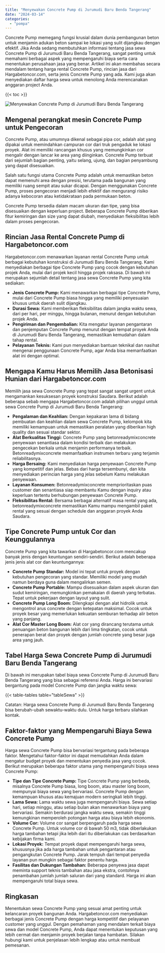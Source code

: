 ```yaml
---
title: "Menyewakan Concrete Pump di Jurumudi Baru Benda Tangerang"
date: "2024-03-14"
categories: 
  - "pompa"
---
```




Concrete Pump memegang fungsi krusial dalam dunia pembangunan beton untuk menjamin adukan beton sampai ke lokasi yang sulit dijangkau dengan efektif. Jika Anda sedang membutuhkan informasi tentang jasa sewa Concrete Pump di Jurumudi Baru Benda Tangerang, sangat penting untuk memahami berbagai aspek yang mempengaruhi biaya serta cara menentukan perusahaan jasa yang benar. Artikel ini akan membahas secara mendalam tentang harga rental Concrete Pump, rincian jasa dari Hargabetoncor.com, serta jenis Concrete Pump yang ada. Kami juga akan menyediakan daftar harga sewa untuk menolong Anda merencanakan anggaran project Anda.

{{< toc >}}

![Menyewakan Concrete Pump di Jurumudi Baru Benda Tangerang](https://hargareadymixid.github.io/pompa/concrete-pump%20(6).png)

## Mengenal perangkat mesin Concrete Pump untuk Pengecoran

Concrete Pump, atau umumnya dikenal sebagai pipa cor, adalah alat yang dipakai untuk memindahkan campuran cor dari truk pengaduk ke lokasi proyek. Alat ini memiliki rancangan khusus yang memungkinkan cor mengalir dengan lancar ke area yang diinginkan. Concrete Pump terbuat dari sejumlah bagian penting, yaitu selang, ujung, dan bagian penyambung yang dapat disesuaikan.

Salah satu fungsi utama Concrete Pump adalah untuk memastikan beton dapat memenuhi area dengan presisi, terutama pada bangunan yang memiliki ruang sempit atau sukar dicapai. Dengan menggunakan Concrete Pump, proses pengecoran menjadi lebih efektif dan mengurangi risiko adanya kebocoran atau ketidakrataan pada permukaan beton.

Concrete Pump tersedia dalam macam ukuran dan tipe, yang bisa disesuaikan dengan keperluan project. Beberapa Concrete Pump diberikan fitur kemiringan dan size yang dapat diubah, menyediakan fleksibilitas lebih dalam proses pengecoran.

## Rincian Jasa Rental Concrete Pump di Hargabetoncor.com

Hargabetoncor.com menawarkan layanan rental Concrete Pump untuk berbagai kebutuhan konstruksi di Jurumudi Baru Benda Tangerang. Kami menyediakan berbagai tipe Concrete Pump yang cocok dengan kebutuhan projek Anda, mulai dari projek kecil hingga projek raksasa. Di bawah ini merupakan sejumlah detail tentang jasa sewa Concrete Pump yang kita sediakan:

- **Jenis Concrete Pump:** Kami menawarkan berbagai tipe Concrete Pump, mulai dari Concrete Pump biasa hingga yang memiliki penyesuaian khusus untuk daerah sulit dijangkau.
- **Durasi Sewa:** Kami memberikan fleksibilitas dalam jangka waktu sewa, dari per hari, per minggu, hingga bulanan, menurut dengan kebutuhan projek Anda.
- **Pengiriman dan Pengembalian:** Kita mengatur layanan pengantaran dan penjemputan Concrete Pump menurut dengan tempat proyek Anda di Jurumudi Baru Benda Tangerang, memastikan kemudahan dalam tahap rental.
- **Pelayanan Teknis:** Kami pun menyediakan bantuan teknikal dan nasihat mengenai penggunaan Concrete Pump, agar Anda bisa memanfaatkan alat ini dengan optimal.

## Mengapa Kamu Harus Memilih Jasa Betonisasi Hunian dari Hargabetoncor.com

Memilih jasa sewa Concrete Pump yang tepat sangat sangat urgent untuk mengamankan kesuksesan proyek konstruksi Saudara. Berikut adalah beberapa sebab mengapa Hargabetoncor.com adalah pilihan unggul untuk sewa Concrete Pump di Jurumudi Baru Benda Tangerang:

- **Pengalaman dan Keahlian:** Dengan kepakaran lama di bidang pembuatan dan keahlian dalam sewa Concrete Pump, kelompok kita memiliki kemampuan untuk memastikan peralatan yang diberikan high quality dan sesuai standar sektor.
- **Alat Berkualitas Tinggi:** Concrete Pump yang betonreadymixconcrete penyewaan senantiasa dalam kondisi terbaik dan melakukan pengecekan berkala untuk menjamin performanya terbaik. Betonreadymixconcrete memanfaatkan instrumen terbaru yang terjamin reliabilitasnya.
- **Harga Bersaing:** Kami menyediakan harga penyewaan Concrete Pump yang kompetitif dan jelas. Bebas dari harga tersembunyi, dan kita menyediakan perincian harga yang jelas sebelum Kamu melakukan penyewaan.
- **Layanan Konsumen:** Betonreadymixconcrete memprioritaskan puas customer dan senantiasa siap membantu Kamu dengan inquiry atau keperluan tertentu berhubungan penyewaan Concrete Pump.
- **Fleksibilitas Rental:** Bersama berbagai alternatif masa rental yang ada, betonreadymixconcrete memastikan Kamu mampu mengambil paket rental yang sesuai dengan schedule dan anggaran proyek Anda Saudara.

## Tipe Concrete Pump untuk Cor dan Keunggulannya

Concrete Pump yang kita tawarkan di Hargabetoncor.com mencakup banyak jenis dengan keuntungan sendiri-sendiri. Berikut adalah beberapa jenis jenis alat cor dan keuntungannya:

- **Concrete Pump Standar:** Model ini tepat untuk proyek dengan kebutuhan pengecoran yang standar. Memiliki model yang mudah namun berdaya guna dalam mengalirkan semen.
- **Concrete Pump Portable:** Mampu disesuaikan dalam aspek ukuran dan sudut kemiringan, memungkinkan pemakaian di daerah yang terbatas. Tepat untuk pekerjaan dengan layout yang sulit.
- **Concrete Pump Long Boom:** Dilengkapi dengan alat hidrolik untuk mengontrol arus concrete dengan ketepatan maksimal. Cocok untuk proyek besar yang memerlukan kekuatan semburan terhadap alir beton yang panjang.
- **Alat Cor Master Long Boom:** Alat cor yang dirancang terutama untuk penuangan beton bangunan lebih dari lima tingkatan, cocok untuk penerapan berat dan proyek dengan jumlah concrete yang besar juga area yang jauh.

## Tabel Harga Sewa Concrete Pump di Jurumudi Baru Benda Tangerang

Di bawah ini merupakan tabel biaya sewa Concrete Pump di Jurumudi Baru Benda Tangerang yang bisa sebagai referensi Anda. Harga ini bervariasi bergantung pada model Concrete Pump dan jangka waktu sewa:

{{< table-tables table="tableSewa" >}}

Catatan: Harga sewa Concrete Pump di Jurumudi Baru Benda Tangerang bisa berubah-ubah sewaktu-waktu dulu. Untuk harga terbaru silahkan kontak.

## Faktor-faktor yang Mempengaruhi Biaya Sewa Concrete Pump

Harga sewa Concrete Pump bisa bervariasi tergantung pada beberapa faktor. Mengetahui faktor-faktor ini dapat memudahkan Anda dalam mengatur budget proyek dan menentukan penyedia jasa yang cocok. Berikut merupakan beberapa faktor utama yang mempengaruhi biaya sewa Concrete Pump:

- **Tipe dan Tipe Concrete Pump:** Tipe Concrete Pump yang berbeda, misalnya Concrete Pump biasa, long boom, atau master long boom, mempunyai biaya sewa yang bervariasi. Concrete Pump dengan kemampuan khusus atau kemajuan modern seringkali lebih tinggi.
- **Lama Sewa:** Lama waktu sewa juga mempengaruhi biaya. Sewa setiap hari, setiap minggu, atau setiap bulan akan menawarkan biaya yang bervariasi. Semakin berdurasi jangka waktu sewa, semakin tinggi kemungkinan memperoleh potongan harga atau biaya lebih ekonomis.
- **Volume Cor:** Volume cor sangat berpengaruh pada harga sewa Concrete Pump. Untuk volume cor di bawah 50 m3, tidak diberlakukan harga tambahan tetapi jika lebih dari itu diberlakukan cas berdasarkan kebijakan firma kami.
- **Lokasi Proyek:** Tempat proyek dapat mempengaruhi harga sewa, khususnya jika ada harga tambahan untuk pengantaran atau pengangkutan Concrete Pump. Jarak tempuh dari tempat penyedia layanan pun mungkin sebagai faktor penentu harga.
- **Fasilitas dan Dukungan Tambahan:** Beberapa penyewa jasa dapat meminta support teknis tambahan atau jasa ekstra, contohnya penambahan jumlah jumlah saluran dari yang standard. Harga ini akan mempengaruhi total biaya sewa.

## Ringkasan

Menentukan sewa Concrete Pump yang sesuai amat penting untuk kelancaran proyek bangunan Anda. Hargabetoncor.com menyediakan berbagai jenis Concrete Pump dengan harga kompetitif dan pelayanan customer yang unggul. Dengan pemahaman yang mendalam terkait biaya sewa dan model Concrete Pump, Anda dapat menentukan keputusan yang lebih cermat dan menjamin proyek berjalan tanpa hambatan. Silakan hubungi kami untuk penjelasan lebih lengkap atau untuk membuat pemesanan.
